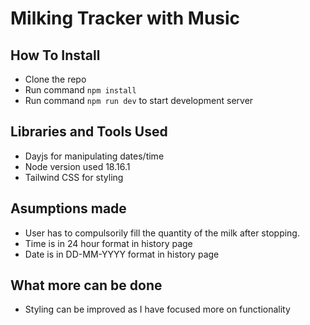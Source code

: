 # Milking Tracker with Music

## How To Install

- Clone the repo
- Run command `npm install`
- Run command `npm run dev` to start development server

## Libraries and Tools Used

- Dayjs for manipulating dates/time
- Node version used 18.16.1
- Tailwind CSS for styling

## Asumptions made

- User has to compulsorily fill the quantity of the milk after stopping.
- Time is in 24 hour format in history page
- Date is in DD-MM-YYYY format in history page

## What more can be done

- Styling can be improved as I have focused more on functionality
